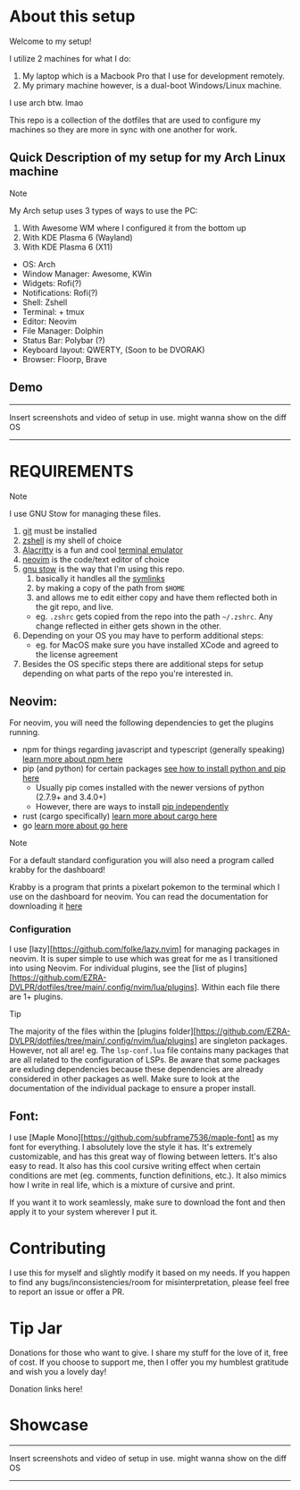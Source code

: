 # About this setup

Welcome to my setup!

I utilize 2 machines for what I do:
1. My laptop which is a Macbook Pro that I use for development remotely.
2. My primary machine however, is a dual-boot Windows/Linux machine.

I use arch btw. lmao

This repo is a collection of the dotfiles that are used to configure my machines so they are more in sync with one another for work.

## Quick Description of my setup for my Arch Linux machine

> [!Note]
> My Arch setup uses 3 types of ways to use the PC:
> 1. With Awesome WM where I configured it from the bottom up
> 2. With KDE Plasma 6 (Wayland)
> 3. With KDE Plasma 6 (X11)

- OS: Arch
- Window Manager: Awesome, KWin
- Widgets: Rofi(?)
- Notifications: Rofi(?)
- Shell: Zshell
- Terminal: + tmux
- Editor: Neovim
- File Manager: Dolphin
- Status Bar: Polybar (?)
- Keyboard layout: QWERTY, (Soon to be DVORAK)
- Browser: Floorp, Brave

## Demo

***
Insert screenshots and video of setup in use. might wanna show on the diff OS
***

# REQUIREMENTS 

>[!Note]
>I use GNU Stow for managing these files.

1. [git](https://git-scm.com/book/en/v2/Getting-Started-Installing-Git) must be installed 
2. [zshell](https://wiki.zshell.dev/) is my shell of choice
3. [Alacritty](https://alacritty.org/) is a fun and cool [terminal emulator](https://en.wikipedia.org/wiki/Terminal_emulator)
4. [neovim](https://neovim.io/) is the code/text editor of choice
5. [gnu stow](https://www.gnu.org/software/stow/) is the way that I'm using this repo. 
    1. basically it handles all the [symlinks](https://en.wikipedia.org/wiki/Symbolic_link)
    2. by making a copy of the path from `$HOME`
    3. and allows me to edit either copy and have them reflected both in the git repo, and live.
    - eg. `.zshrc` gets copied from the repo into the path `~/.zshrc`. Any change reflected in either gets shown in the other.
6. Depending on your OS you may have to perform additional steps:
    - eg. for MacOS make sure you have installed XCode and agreed to the license agreement
7. Besides the OS specific steps there are additional steps for setup depending on what parts of the repo you're interested in.

## Neovim:

For neovim, you will need the following dependencies to get the plugins running.

- npm for things regarding javascript and typescript (generally speaking) [learn more about npm here](https://www.npmjs.com/)
- pip (and python) for certain packages [see how to install python and pip here](https://pip.pypa.io/en/stable/installation/)
    - Usually pip comes installed with the newer versions of python (2.7.9+ and 3.4.0+)
    - However, there are ways to install [pip independently](https://pip.pypa.io/en/stable/installation/)
- rust (cargo specifically) [learn more about cargo here](https://doc.rust-lang.org/cargo/)
- go [learn more about go here](https://go.dev/doc/install)

> [!Note]
> For a default standard configuration you will also need a program called krabby for the dashboard!

Krabby is a program that prints a pixelart pokemon to the terminal which I use on the dashboard for neovim.
You can read the documentation for downloading it [here](https://github.com/yannjor/krabby)

### Configuration

I use [lazy][https://github.com/folke/lazy.nvim] for managing packages in neovim.
It is super simple to use which was great for me as I transitioned into using Neovim.
For individual plugins, see the [list of plugins][https://github.com/EZRA-DVLPR/dotfiles/tree/main/.config/nvim/lua/plugins].
Within each file there are 1+ plugins.

> [!Tip]
> The majority of the files within the [plugins folder][https://github.com/EZRA-DVLPR/dotfiles/tree/main/.config/nvim/lua/plugins] are singleton packages. 
> However, not all are!
> eg. The `lsp-conf.lua` file contains many packages that are all related to the configuration of LSPs.
> Be aware that some packages are exluding dependencies because these dependencies are already considered in other packages as well.
> Make sure to look at the documentation of the individual package to ensure a proper install.

## Font:

I use [Maple Mono][https://github.com/subframe7536/maple-font] as my font for everything.
I absolutely love the style it has.
It's extremely customizable, and has this great way of flowing between letters.
It's also easy to read.
It also has this cool cursive writing effect when certain conditions are met (eg. comments, function definitions, etc.).
It also mimics how I write in real life, which is a mixture of cursive and print.

If you want it to work seamlessly, make sure to download the font and then apply it to your system wherever I put it.

# Contributing

I use this for myself and slightly modify it based on my needs.
If you happen to find any bugs/inconsistencies/room for misinterpretation, please feel free to report an issue or offer a PR.

# Tip Jar

Donations for those who want to give.
I share my stuff for the love of it, free of cost.
If you choose to support me, then I offer you my humblest gratitude and wish you a lovely day!

Donation links here!

# Showcase

***
Insert screenshots and video of setup in use. might wanna show on the diff OS
***
